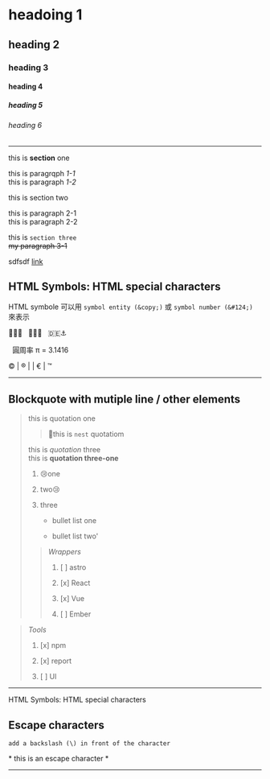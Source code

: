 # headoing 1

## heading 2

### heading 3

#### heading 4

##### heading 5

###### heading 6

***

this is **section** one

this is paragrqph *1-1*\
this is paragraph *1-2*

this is section two

this is paragraph 2-1\
this is paragraph 2-2

this is `section three`\
~~my paragraph 3-1~~

sdfsdf [link](https://tw.news.yahoo.com/)

## HTML Symbols: HTML special characters

HTML symbole 可以用 `symbol entity (&copy;)` 或 `symbol number (&#124;)` 來表示

🚀😄😢&nbsp;&nbsp;&nbsp;🌸🍒🚀&nbsp;&nbsp;&nbsp;🇩🇪⚓

  圓周率 π = 3.1416 

© | ® | | € | ™

***

## Blockquote with mutiple line / other elements

> this is quotation one
>
> > 🚀this is `nest` quotatiom
>
> this is *quotation* three   \
> this is **quotation three-one**
>
> 1.  😢one
>
> 2.  two😢
>
> 3.  three
>
>     *   bullet list one
>
>     *   bullet list two'
>
> > *Wrappers*
> >
> > 1.  [ ] astro
> >
> > 2.  [x] React
> >
> > 3.  [x] Vue
> >
> > 4.  [ ] Ember

> *Tools*
>
> 1.  [x] npm
>
> 2.  [x] report
>
> 3.  [ ] UI

***

HTML Symbols: HTML special characters

## Escape characters

`add a backslash (\) in front of the character`

\* this is an escape character \*


---


